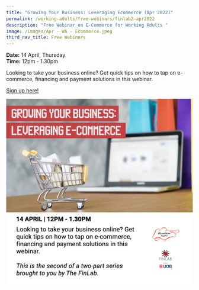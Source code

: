 ```yaml
---
title: "Growing Your Business: Leveraging Ecommerce (Apr 2022)"
permalink: /working-adults/free-webinars/finlab2-apr2022
description: "Free Webinar on E-Commerce for Working Adults "
image: /images/Apr - WA - Ecommerce.jpeg
third_nav_title: Free Webinars
---
```

**Date:** 14 April, Thursday
<br> **Time:** 12pm - 1.30pm

Looking to take your business online? Get quick tips on how to tap on e-commerce, financing and payment solutions in this webinar.  

[Sign up here!](https://go.gov.sg/wa-finlab2-apr22)

![Free Webinar on Leverage E-Commerce for Working Adults](/images/Apr%20-%20WA%20-%20Ecommerce.jpeg)